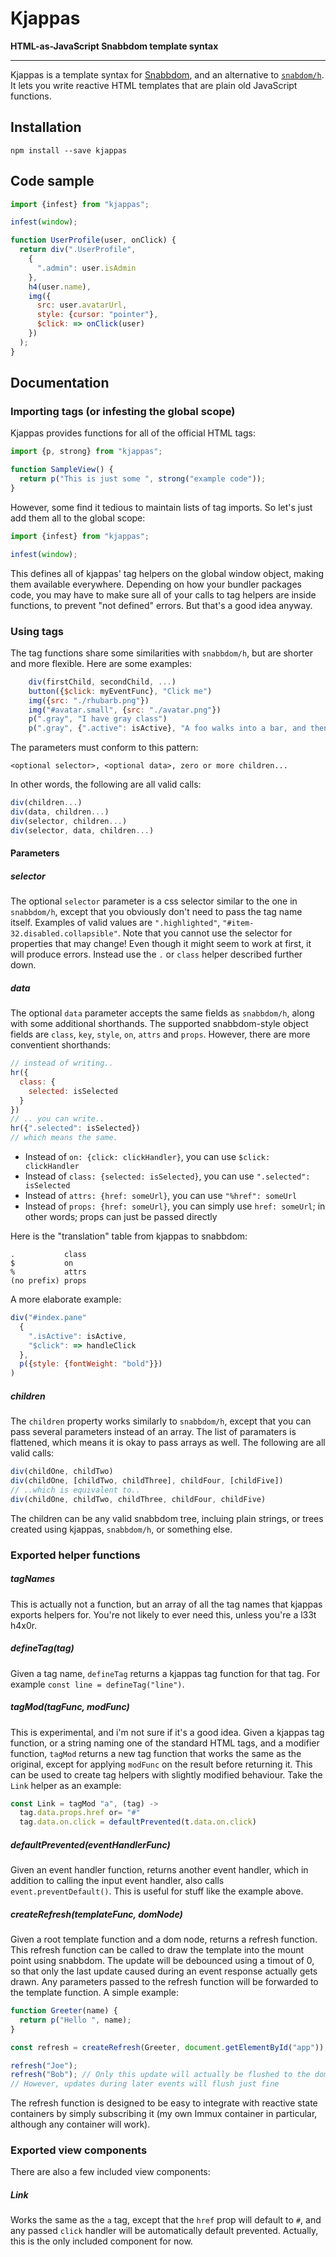 
# Kjappas

**HTML-as-JavaScript Snabbdom template syntax**

---

Kjappas is a template syntax for [Snabbdom](https://github.com/snabbdom/snabbdom), and an alternative to [`snabdom/h`](https://github.com/snabbdom/snabbdom#snabbdomh). It lets you write reactive HTML templates that are plain old JavaScript functions.

## Installation

`npm install --save kjappas`

## Code sample

```javascript
import {infest} from "kjappas";

infest(window);

function UserProfile(user, onClick) {
  return div(".UserProfile",
    {
      ".admin": user.isAdmin
    },
    h4(user.name),
    img({
      src: user.avatarUrl,
      style: {cursor: "pointer"},
      $click: => onClick(user)
    })
  );
}
```

## Documentation

### Importing tags (or infesting the global scope)

Kjappas provides functions for all of the official HTML tags:

```javascript
import {p, strong} from "kjappas";

function SampleView() {
  return p("This is just some ", strong("example code"));
}
```

However, some find it tedious to maintain lists of tag imports. So let's just add them all to the global scope:

```javascript
import {infest} from "kjappas";

infest(window);
```
This defines all of kjappas' tag helpers on the global window object, making them available everywhere. Depending on how your bundler packages code, you may have to make sure all of your calls to tag helpers are inside functions, to prevent "not defined" errors. But that's a good idea anyway.

### Using tags

The tag functions share some similarities with `snabbdom/h`, but are shorter and more flexible. Here are some examples:

```javascript
    div(firstChild, secondChild, ...)
    button({$click: myEventFunc}, "Click me")
    img({src: "./rhubarb.png"})
    img("#avatar.small", {src: "./avatar.png"})
    p(".gray", "I have gray class")
    p(".gray", {".active": isActive}, "A foo walks into a bar, and then a baz comes along")
```

The parameters must conform to this pattern:

    <optional selector>, <optional data>, zero or more children...

In other words, the following are all valid calls:

```javascript
div(children...)
div(data, children...)
div(selector, children...)
div(selector, data, children...)
```

#### Parameters

##### selector

The optional `selector` parameter is a css selector similar to the one in `snabbdom/h`, except that you obviously don't need to pass the tag name itself. Examples of valid values are `".highlighted"`, `"#item-32.disabled.collapsible"`. Note that you cannot use the selector for properties that may change! Even though it might seem to work at first, it will produce errors. Instead use the `.` or `class` helper described further down.

##### data

The optional `data` parameter accepts the same fields as `snabbdom/h`, along with some additional shorthands. The supported snabbdom-style object fields are `class`, `key`, `style`, `on`, `attrs` and `props`. However, there are more conventient shorthands:

```javascript
// instead of writing..
hr({
  class: {
    selected: isSelected
  }
})
// .. you can write..
hr({".selected": isSelected})
// which means the same.
```

- Instead of `on: {click: clickHandler}`, you can use `$click: clickHandler`
- Instead of `class: {selected: isSelected}`, you can use `".selected": isSelected`
- Instead of `attrs: {href: someUrl}`, you can use `"%href": someUrl`
- Instead of `props: {href: someUrl}`, you can simply use `href: someUrl`; in other words; props can just be passed directly

Here is the "translation" table from kjappas to snabbdom:

    .           class
    $           on
    %           attrs
    (no prefix) props

A more elaborate example:

```javascript
div("#index.pane"
  {
    ".isActive": isActive,
    "$click": => handleClick
  },
  p({style: {fontWeight: "bold"}})
)
```

##### children

The `children` property works similarly to `snabbdom/h`, except that you can pass several parameters instead of an array. The list of paramaters is flattened, which means it is okay to pass arrays as well. The following are all valid calls:

```javascript
div(childOne, childTwo)
div(childOne, [childTwo, childThree], childFour, [childFive])
// ..which is equivalent to..
div(childOne, childTwo, childThree, childFour, childFive)
```

The children can be any valid snabbdom tree, incluing plain strings, or trees created using kjappas, `snabbdom/h`, or something else.

### Exported helper functions

##### tagNames

This is actually not a function, but an array of all the tag names that kjappas exports helpers for. You're not likely to ever need this, unless you're a l33t h4x0r.

##### defineTag(tag)

Given a tag name, `defineTag` returns a kjappas tag function for that tag. For example `const line = defineTag("line")`.

##### tagMod(tagFunc, modFunc)

This is experimental, and i'm not sure if it's a good idea. Given a kjappas tag function, or a string naming one of the standard HTML tags, and a modifier function, `tagMod` returns a new tag function that works the same as the original, except for applying `modFunc` on the result before returning it. This can be used to create tag helpers with slightly modified behaviour. Take the `Link` helper as an example:

```javascript
const Link = tagMod "a", (tag) ->
  tag.data.props.href or= "#"
  tag.data.on.click = defaultPrevented(t.data.on.click)
```

##### defaultPrevented(eventHandlerFunc)

Given an event handler function, returns another event handler, which in addition to calling the input event handler, also calls `event.preventDefault()`. This is useful for stuff like the example above.

##### createRefresh(templateFunc, domNode)

Given a root template function and a dom node, returns a refresh function. This refresh function can be called to draw the template into the mount point using snabbdom. The update will be debounced using a timout of 0, so that only the last update caused during an event response actually gets drawn. Any parameters passed to the refresh function will be forwarded to the template function. A simple example:

```javascript
function Greeter(name) {
  return p("Hello ", name);
}

const refresh = createRefresh(Greeter, document.getElementById("app"));

refresh("Joe");
refresh("Bob"); // Only this update will actually be flushed to the dom.
// However, updates during later events will flush just fine
```

The refresh function is designed to be easy to integrate with reactive state containers by simply subscribing it (my own Immux container in particular, although any container will work).

### Exported view components

There are also a few included view components:

##### Link

Works the same as the `a` tag, except that the `href` prop will default to `#`, and any passed `click` handler will be automatically default prevented. Actually, this is the only included component for now.
